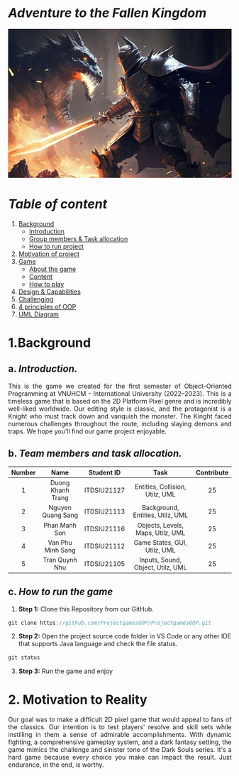# **_Adventure to the Fallen Kingdom_**
<p>
<div text-align="center">
<img src="res\report\new_postergame.png" alt="">
</div>
</p>

# **_Table of content_**
1. [Background](#Background)
   - [Introduction](#introduction)
   - [Group members & Task allocation](#Group_members&Task_allocation)
   - [How to run project](#how-to-run-project)
2. [Motivation of project](#Motivation_of_project)
3. [Game](#Game)
   - [About the game](#About-the-game)
   - [Content](#Content)
   - [How to play](#how-to-play)
4. [Design & Capabilities](#Design-&-Capabilities)
5. [Challenging](#Challenging)
6. [4 principles of OOP](#Related-to-the-4-principles-of-OOP)
7. [UML Diagram](#UML-Diagram)

# **1.Background**
## a. _Introduction._
<div style = "text-align: justify"><p>
This is the game we created for the first semester of Object-Oriented Programming at VNUHCM - International University (2022–2023). This is a timeless game that is based on the 2D Platform Pixel genre and is incredibly well-liked worldwide. Our editing style is classic, and the protagonist is a Knight who must track down and vanquish the monster. The Kinght faced numerous challenges throughout the route, including slaying demons and traps. We hope you'll find our game project enjoyable.</p>
</div>

## b. _Team members and task allocation._
| Number |   Name   | Student ID | Task | Contribute|
| :----: | :------: | :--------: |:----------------------------------------------:|:------------:|
|   1    |   Duong Khanh Trang   |   ITDSIU21127  |Entities, Collision, Utilz, UML   |      25      |
|   2    |   Nguyen Quang Sang   |   ITDSIU21113  |Background, Entities, Utilz, UML  |      25      |
|   3    |   Phan Manh Son       |   ITDSIU21116  |Objects, Levels, Maps, Utilz, UML |      25      |
|   4    |   Van Phu Minh Sang   |   ITDSIU21112  |Game States, GUI, Utilz, UML      |      25      |
|   5    |   Tran Quynh Nhu      |   ITDSIU21105  |Inputs, Sound, Object, Utilz, UML |      25      |

## c. _How to run the game_

1. **Step 1:** Clone this Repository from our GitHub.
```c
git clone https://github.com/ProjectgamesOOP/ProjectgamesOOP.git
```
2. **Step 2:** Open the project source code folder in VS Code or any other IDE that supports Java language and check the file status.
```c
git status
```
3. **Step 3:** Run the game and enjoy

# **2. Motivation to Reality**
<div style = "text-align: justify">
<p>Our goal was to make a difficult 2D pixel game that would appeal to fans of the classics. Our intention is to test players' resolve and skill sets while instilling in them a sense of admirable accomplishments. With dynamic fighting, a comprehensive gameplay system, and a dark fantasy setting, the game mimics the challenge and sinister tone of the Dark Souls series. It's a hard game because every choice you make can impact the result. Just endurance, in the end, is worthy.</p>
</div>
